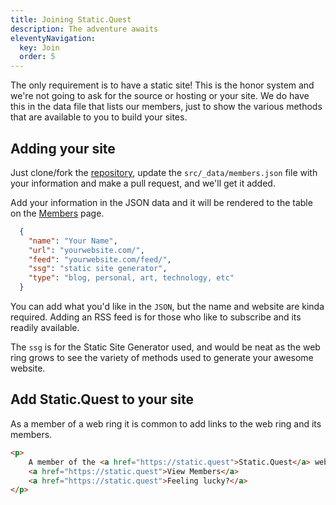```yaml
---
title: Joining Static.Quest
description: The adventure awaits
eleventyNavigation:
  key: Join
  order: 5
---
```


The only requirement is to have a static site! This is the honor system and we're not going to ask for the source or hosting or your site. We do have this in the data file that lists our members, just to show the various methods that are available to you to build your sites.

## Adding your site

Just clone/fork the [repository](https://github.com/cjerrington/StaticQuest), update the `src/_data/members.json` file with your information and make a pull request, and we'll get it added.

Add your information in the JSON data and it will be rendered to the table on the [Members](/members) page.

```json
  {
    "name": "Your Name",
    "url": "yourwebsite.com/",
    "feed": "yourwebsite.com/feed/",
    "ssg": "static site generator",
    "type": "blog, personal, art, technology, etc"
  }
```

You can add what you'd like in the `JSON`, but the name and website are kinda required. Adding an RSS feed is for those who like to subscribe and its readily available.

The `ssg` is for the Static Site Generator used, and would be neat as the web ring grows to see the variety of methods used to generate your awesome website.

## Add Static.Quest to your site

As a member of a web ring it is common to add links to the web ring and its members.

```html
<p>
    A member of the <a href="https://static.quest">Static.Quest</a> web ring! 
    <a href="https://static.quest">View Members</a>
    <a href="https://static.quest">Feeling lucky?</a>
</p>
```
